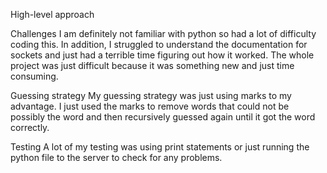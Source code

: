 High-level approach


Challenges 
I am definitely not familiar with python so had a lot of difficulty coding this. In addition, I struggled to understand the documentation for sockets and just had a terrible time figuring out how it worked. The whole project was just difficult because it was something new and just time consuming.

Guessing strategy
My guessing strategy was just using marks to my advantage. I just used the marks to remove words that could not be possibly the word and then recursively guessed again until it got the word correctly.

Testing
A lot of my testing was using print statements or just running the python file to the server to check for any problems.